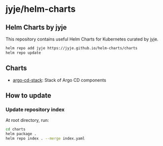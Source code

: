 # jyje/helm-charts

## Helm Charts by jyje

This repository contains useful Helm Charts for Kubernetes curated by jyje.

```sh
helm repo add jyje https://jyje.github.io/helm-charts/charts
helm repo update
```

## Charts

- [argo-cd-stack](argo-cd-stack/readme.md): Stack of Argo CD components


## How to update

### Update repository index

At root directory, run:
```sh
cd charts
helm package .
helm repo index . --merge index.yaml
```
